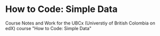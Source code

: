 # How to Code: Simple Data

Course Notes and Work for the UBCx (Universtiy of British Colombia on edX) course "How to Code: Simple Data"
